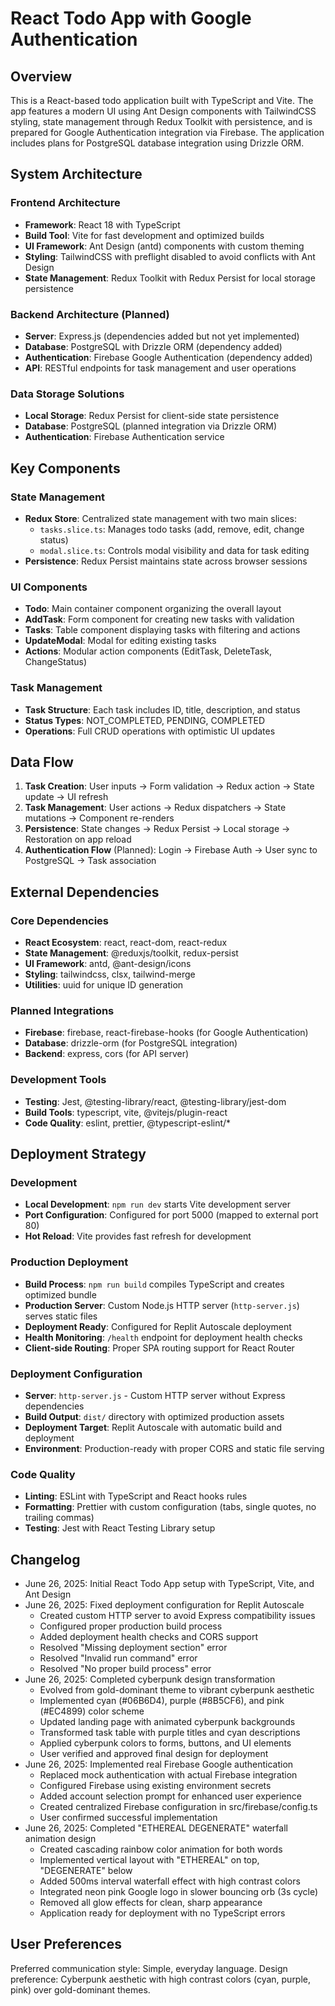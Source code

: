# React Todo App with Google Authentication

## Overview

This is a React-based todo application built with TypeScript and Vite. The app features a modern UI using Ant Design components with TailwindCSS styling, state management through Redux Toolkit with persistence, and is prepared for Google Authentication integration via Firebase. The application includes plans for PostgreSQL database integration using Drizzle ORM.

## System Architecture

### Frontend Architecture
- **Framework**: React 18 with TypeScript
- **Build Tool**: Vite for fast development and optimized builds
- **UI Framework**: Ant Design (antd) components with custom theming
- **Styling**: TailwindCSS with preflight disabled to avoid conflicts with Ant Design
- **State Management**: Redux Toolkit with Redux Persist for local storage persistence

### Backend Architecture (Planned)
- **Server**: Express.js (dependencies added but not yet implemented)
- **Database**: PostgreSQL with Drizzle ORM (dependency added)
- **Authentication**: Firebase Google Authentication (dependency added)
- **API**: RESTful endpoints for task management and user operations

### Data Storage Solutions
- **Local Storage**: Redux Persist for client-side state persistence
- **Database**: PostgreSQL (planned integration via Drizzle ORM)
- **Authentication**: Firebase Authentication service

## Key Components

### State Management
- **Redux Store**: Centralized state management with two main slices:
  - `tasks.slice.ts`: Manages todo tasks (add, remove, edit, change status)
  - `modal.slice.ts`: Controls modal visibility and data for task editing
- **Persistence**: Redux Persist maintains state across browser sessions

### UI Components
- **Todo**: Main container component organizing the overall layout
- **AddTask**: Form component for creating new tasks with validation
- **Tasks**: Table component displaying tasks with filtering and actions
- **UpdateModal**: Modal for editing existing tasks
- **Actions**: Modular action components (EditTask, DeleteTask, ChangeStatus)

### Task Management
- **Task Structure**: Each task includes ID, title, description, and status
- **Status Types**: NOT_COMPLETED, PENDING, COMPLETED
- **Operations**: Full CRUD operations with optimistic UI updates

## Data Flow

1. **Task Creation**: User inputs → Form validation → Redux action → State update → UI refresh
2. **Task Management**: User actions → Redux dispatchers → State mutations → Component re-renders
3. **Persistence**: State changes → Redux Persist → Local storage → Restoration on app reload
4. **Authentication Flow** (Planned): Login → Firebase Auth → User sync to PostgreSQL → Task association

## External Dependencies

### Core Dependencies
- **React Ecosystem**: react, react-dom, react-redux
- **State Management**: @reduxjs/toolkit, redux-persist
- **UI Framework**: antd, @ant-design/icons
- **Styling**: tailwindcss, clsx, tailwind-merge
- **Utilities**: uuid for unique ID generation

### Planned Integrations
- **Firebase**: firebase, react-firebase-hooks (for Google Authentication)
- **Database**: drizzle-orm (for PostgreSQL integration)
- **Backend**: express, cors (for API server)

### Development Tools
- **Testing**: Jest, @testing-library/react, @testing-library/jest-dom
- **Build Tools**: typescript, vite, @vitejs/plugin-react
- **Code Quality**: eslint, prettier, @typescript-eslint/*

## Deployment Strategy

### Development
- **Local Development**: `npm run dev` starts Vite development server
- **Port Configuration**: Configured for port 5000 (mapped to external port 80)
- **Hot Reload**: Vite provides fast refresh for development

### Production Deployment
- **Build Process**: `npm run build` compiles TypeScript and creates optimized bundle
- **Production Server**: Custom Node.js HTTP server (`http-server.js`) serves static files
- **Deployment Ready**: Configured for Replit Autoscale deployment
- **Health Monitoring**: `/health` endpoint for deployment health checks
- **Client-side Routing**: Proper SPA routing support for React Router

### Deployment Configuration
- **Server**: `http-server.js` - Custom HTTP server without Express dependencies
- **Build Output**: `dist/` directory with optimized production assets
- **Deployment Target**: Replit Autoscale with automatic build and deployment
- **Environment**: Production-ready with proper CORS and static file serving

### Code Quality
- **Linting**: ESLint with TypeScript and React hooks rules
- **Formatting**: Prettier with custom configuration (tabs, single quotes, no trailing commas)
- **Testing**: Jest with React Testing Library setup

## Changelog

- June 26, 2025: Initial React Todo App setup with TypeScript, Vite, and Ant Design
- June 26, 2025: Fixed deployment configuration for Replit Autoscale
  - Created custom HTTP server to avoid Express compatibility issues
  - Configured proper production build process
  - Added deployment health checks and CORS support
  - Resolved "Missing deployment section" error
  - Resolved "Invalid run command" error  
  - Resolved "No proper build process" error
- June 26, 2025: Completed cyberpunk design transformation
  - Evolved from gold-dominant theme to vibrant cyberpunk aesthetic
  - Implemented cyan (#06B6D4), purple (#8B5CF6), and pink (#EC4899) color scheme
  - Updated landing page with animated cyberpunk backgrounds
  - Transformed task table with purple titles and cyan descriptions
  - Applied cyberpunk colors to forms, buttons, and UI elements
  - User verified and approved final design for deployment
- June 26, 2025: Implemented real Firebase Google authentication
  - Replaced mock authentication with actual Firebase integration
  - Configured Firebase using existing environment secrets
  - Added account selection prompt for enhanced user experience
  - Created centralized Firebase configuration in src/firebase/config.ts
  - User confirmed successful implementation
- June 26, 2025: Completed "ETHEREAL DEGENERATE" waterfall animation design
  - Created cascading rainbow color animation for both words
  - Implemented vertical layout with "ETHEREAL" on top, "DEGENERATE" below
  - Added 500ms interval waterfall effect with high contrast colors
  - Integrated neon pink Google logo in slower bouncing orb (3s cycle)
  - Removed all glow effects for clean, sharp appearance
  - Application ready for deployment with no TypeScript errors

## User Preferences

Preferred communication style: Simple, everyday language.
Design preference: Cyberpunk aesthetic with high contrast colors (cyan, purple, pink) over gold-dominant themes.